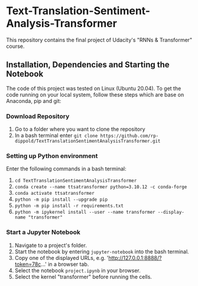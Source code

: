 # Text-Translation-Sentiment-Analysis-Transformer
This repository contains the final project of Udacity's "RNNs &amp; Transformer" course.

## Installation, Dependencies and Starting the Notebook
The code of this project was tested on Linux (Ubuntu 20.04). To get the code running on your local system, follow these steps which are base on Anaconda, pip and git:

### Download Repository
1. Go to a folder where you want to clone the repository
2. In a bash terminal enter `git clone https://github.com/rp-dippold/TextTranslationSentimentAnalysisTransformer.git`

### Setting up Python environment
Enter the following commands in a bash terminal:
1. `cd TextTranslationSentimentAnalysisTransformer`
2. `conda create --name ttsatransformer python=3.10.12 -c conda-forge`
3. `conda activate ttsatransformer`
4. `python -m pip install --upgrade pip`
5. `python -m pip install -r requirements.txt`
7. `python -m ipykernel install --user --name transformer --display-name "transformer"`

### Start a Jupyter Notebook
1. Navigate to a project's folder.
2. Start the notebook by entering `jupyter-notebook` into the bash terminal.
3. Copy one of the displayed URLs, e.g. 'http://127.0.0.1:8888/?token=78c...' in a browser tab.
4. Select the notebook `project.ipynb` in your browser.
5. Select the kernel "transformer" before running the cells.
